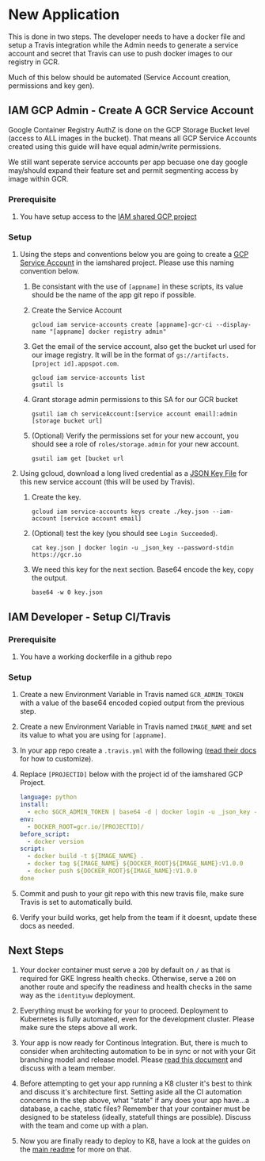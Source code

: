 # New Application

This is done in two steps.  The developer needs to have a docker file and setup a Travis integration while the Admin needs to generate a service account and secret that Travis can use to push docker images to our registry in GCR.

Much of this below should be automated (Service Account creation, permissions and key gen).

## IAM GCP Admin - Create A GCR Service Account

Google Container Registry AuthZ is done on the GCP Storage Bucket level (access to ALL images in the bucket).  That means all GCP Service Accounts created using this guide will have equal admin/write permissions.

We still want seperate service accounts per app becuase one day google may/should expand their feature set and permit segmenting access by image within GCR.

### Prerequisite

1. You have setup access to the [IAM shared GCP project](projects-shared.md)

### Setup

1. Using the steps and conventions below you are going to create a [GCP Service Account](https://cloud.google.com/iam/docs/creating-managing-service-accounts) in the iamshared project.  Please use this naming convention below.

   1. Be consistant with the use of `[appname]` in these scripts, its value should be the name of the app git repo if possible.

   1. Create the Service Account

        ```
        gcloud iam service-accounts create [appname]-gcr-ci --display-name "[appname] docker registry admin"
        ```

     1. Get the email of the service account, also get the bucket url used for our image registry.  It will be in the format of `gs://artifacts.[project id].appspot.com`.
     
        ```
        gcloud iam service-accounts list
        gsutil ls
        ```

   1. Grant storage admin permissions to this SA for our GCR bucket

        ```
        gsutil iam ch serviceAccount:[service account email]:admin [storage bucket url]
        ```

   1. (Optional) Verify the permissions set for your new account, you should see a role of `roles/storage.admin` for your new account.

       ```
       gsutil iam get [bucket url
       ```

1. Using gcloud, download a long lived credential as a [JSON Key File](https://cloud.google.com/container-registry/docs/advanced-authentication#json_key_file) for this new service account (this will be used by Travis).

    1. Create the key.

        ```
        gcloud iam service-accounts keys create ./key.json --iam-account [service account email]
        ```

    1. (Optional) test the key (you should see `Login Succeeded`).

        ```
        cat key.json | docker login -u _json_key --password-stdin https://gcr.io
        ```

    1. We need this key for the next section.  Base64 encode the key, copy the output.

        ```
        base64 -w 0 key.json
        ```

## IAM Developer - Setup CI/Travis

### Prerequisite

1. You have a working dockerfile in a github repo

### Setup

1. Create a new Environment Variable in Travis named `GCR_ADMIN_TOKEN` with a value of the base64 encoded copied output from the previous step.

1. Create a new Environment Variable in Travis named `IMAGE_NAME` and set its value to what you are using for `[appname]`.

1. In your app repo create a `.travis.yml` with the following ([read their docs](https://docs.travis-ci.com/) for how to customize).

1. Replace `[PROJECTID]` below with the project id of the iamshared GCP Project.

    ```YAML
    language: python
    install:
      - echo $GCR_ADMIN_TOKEN | base64 -d | docker login -u _json_key --password-stdin https://gcr.io
    env:
      - DOCKER_ROOT=gcr.io/[PROJECTID]/
    before_script:
      - docker version
    script:
      - docker build -t ${IMAGE_NAME} .
      - docker tag ${IMAGE_NAME} ${DOCKER_ROOT}${IMAGE_NAME}:V1.0.0
      - docker push ${DOCKER_ROOT}${IMAGE_NAME}:V1.0.0
    done
    ```

1. Commit and push to your git repo with this new travis file, make sure Travis is set to automatically build.

1. Verify your build works, get help from the team if it doesnt, update these docs as needed.

## Next Steps

1. Your docker container must serve a `200` by default on `/` as that is required for GKE Ingress health checks.  Otherwise, serve a `200` on another route and specify the readiness and health checks in the same way as the `identityuw` deployment.

1. Everything must be working for your to proceed.  Deployment to Kubernetes is fully automated, even for the development cluster. Please make sure the steps above all work.

1. Your app is now ready for Continous Integration.  But, there is much to consider when architecting automation to be in sync or not with your Git branching model and release model.  Please [read this document](https://docs.google.com/document/d/1ecFyX3HcnE8BGoc8MOvTkXyUozt7ao-0R-T7-iF0v9I/edit) and discuss with a team member.

1. Before attempting to get your app running a K8 cluster it's best to think and discuss it's architecture first.  Setting aside all the CI automation concerns in the step above, what "state" if any does your app have...a database, a cache, static files?  Remember that your container must be designed to be stateless (ideally, statefull things are possible).  Discuss with the team and come up with a plan.

1. Now you are finally ready to deploy to K8, have a look at the guides on the [main readme](README.md) for more on that.